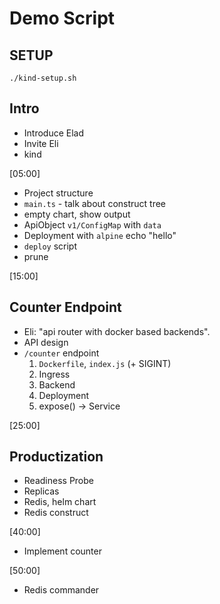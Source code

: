 # Demo Script

## SETUP

```shell
./kind-setup.sh
```

## Intro

* Introduce Elad
* Invite Eli
* kind

[05:00]

* Project structure
* `main.ts` - talk about construct tree
* empty chart, show output
* ApiObject `v1/ConfigMap` with `data`
* Deployment with `alpine` echo "hello"
* `deploy` script
* prune

[15:00]

## Counter Endpoint

* Eli: "api router with docker based backends".
* API design
* `/counter` endpoint
   1. `Dockerfile`, `index.js` (+ SIGINT)
   3. Ingress
   6. Backend
   4. Deployment
   5. expose() -> Service

[25:00]

## Productization

* Readiness Probe
* Replicas
* Redis, helm chart
* Redis construct

[40:00]

* Implement counter

[50:00]

* Redis commander

